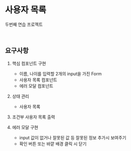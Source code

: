 # 사용자 목록

두번째 연습 프로젝트

<br>

## 요구사항

1. 핵심 컴포넌트 구현

   - 이름, 나이를 입력할 2개의 input을 가진 Form
   - 사용자 목록 컴포넌트
   - 에러 모달 컴포넌트

2. 상태 관리

   - 사용자 목록

3. 조건부 사용자 목록 출력

4. 에러 모달 구현

   - input 값이 없거나 잘못된 값 등 잘못된 정보 추가시 보여주기
   - 확인 버튼 또는 바깥 배경 클릭 시 닫기
